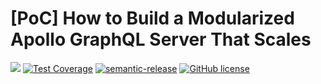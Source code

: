 # [PoC] How to Build a Modularized Apollo GraphQL Server That Scales

![](https://github.com/derek-fong/poc-apollo-server-graphql-module/workflows/.github/workflows/main.yml/badge.svg)
[![Test Coverage](https://api.codeclimate.com/v1/badges/f3eadbf048bdfd90cf15/test_coverage)](https://codeclimate.com/github/derek-fong/poc-apollo-server-graphql-module/test_coverage)
[![semantic-release](https://img.shields.io/badge/%20%20%F0%9F%93%A6%F0%9F%9A%80-semantic--release-e10079.svg)](https://github.com/semantic-release/semantic-release)
[![GitHub license](https://img.shields.io/badge/license-MIT-blue.svg)](https://github.com/derek-fong/poc-apollo-server-graphql-module/blob/master/LICENSE)
